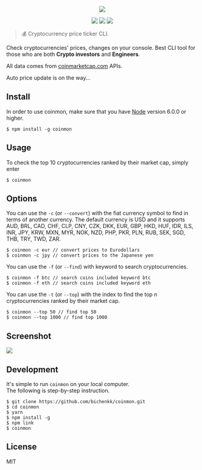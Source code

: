 <p align=center>
<img src="https://raw.githubusercontent.com/bichenkk/coinmon/master/logo.png">
</p>
<p align=center>
<a target="_blank" href="http://nodejs.org/download/" title="Node version"><img src="https://img.shields.io/badge/node.js-%3E=_6.0-green.svg"></a>
<a target="_blank" href="https://opensource.org/licenses/MIT" title="License: MIT"><img src="https://img.shields.io/badge/License-MIT-blue.svg"></a>
<a target="_blank" href="http://makeapullrequest.com" title="PRs Welcome"><img src="https://img.shields.io/badge/PRs-welcome-brightgreen.svg"></a>
</p>  

> 💰 Cryptocurrency price ticker CLI.

Check cryptocurrencies' prices, changes on your console.
Best CLI tool for those who are both **Crypto investors** and **Engineers**.

All data comes from [coinmarketcap.com](https://coinmarketcap.com/) APIs.

Auto price update is on the way...

## Install

In order to use coinmon, make sure that you have [Node](https://nodejs.org/) version 6.0.0 or higher.

```
$ npm install -g coinmon
```

## Usage

To check the top 10 cryptocurrencies ranked by their market cap, simply enter
```
$ coinmon
```

## Options

You can use the `-c` (or `--convert`) with the fiat currency symbol to find in terms of another currency.
The default currency is USD and it supports AUD, BRL, CAD, CHF, CLP, CNY, CZK, DKK, EUR, GBP, HKD, HUF, IDR, ILS, INR, JPY, KRW, MXN, MYR, NOK, NZD, PHP, PKR, PLN, RUB, SEK, SGD, THB, TRY, TWD, ZAR.

```
$ coinmon -c eur // convert prices to Eurodollars
$ coinmon -c jpy // convert prices to the Japanese yen
```

You can use the `-f` (or `--find`) with keyword to search cryptocurrencies.

```
$ coinmon -f btc // search coins included keyword btc
$ coinmon -f eth // search coins included keyword eth
```

You can use the `-t` (or `--top`) with the index to find the top n cryptocurrencies ranked by their market cap.

```
$ coinmon --top 50 // find top 50
$ coinmon --top 1000 // find top 1000
```

## Screenshot

<img src="https://raw.githubusercontent.com/bichenkk/coinmon/master/screenshot.png">

## Development

It's simple to run `coinmon` on your local computer.  
The following is step-by-step instruction.

```
$ git clone https://github.com/bichenkk/coinmon.git
$ cd coinmon
$ yarn
$ npm install -g
$ npm link
$ coinmon
```

## License

MIT
